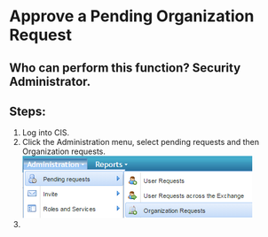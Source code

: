 # Approve a Pending Organization Request
## Who can perform this function? Security Administrator.
## Steps:
1. Log into CIS.
2. Click the Administration menu, select pending requests and then Organization requests.  
![](2-2.png)
3. 



